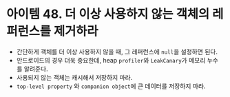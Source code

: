# 아이템 48. 더 이상 사용하지 않는 객체의 레퍼런스를 제거하라

- 간단하게 객체를 더 이상 사용하지 않을 때, 그 레퍼런스에 `null`을 설정하면 된다.
- 안드로이드의 경우 더욱 중요한데, heap `profiler`와 `LeakCanary`가 메모리 누수를 알려준다.
- 사용되지 않는 객체는 캐시해서 저장하지 마라.
- `top-level property` 와 `companion object`에 큰 데이터를 저장하지 마라.
